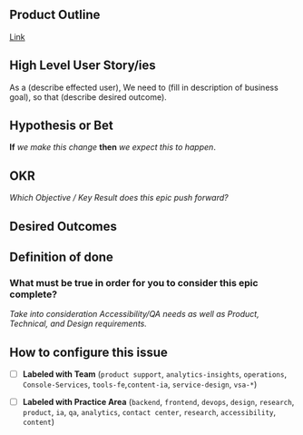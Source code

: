 ## Product Outline
[Link](https://github.com/department-of-veterans-affairs/va.gov-team/blob/master/platform/product-management/product-outline-template.md)

## High Level User Story/ies
As a (describe effected user), 
We need to (fill in description of business goal),
so that (describe desired outcome).

## Hypothesis or Bet
**If** _we make this change_ **then** _we expect this to happen_.

## OKR
_Which Objective / Key Result does this epic push forward?_

## Desired Outcomes

## Definition of done
### What must be true in order for you to consider this epic complete? 

*Take into consideration Accessibility/QA needs as well as Product, Technical, and Design requirements.*

## How to configure this issue
- [ ] **Labeled with Team** (`product support`, `analytics-insights`, `operations`, `Console-Services`, `tools-fe`,`content-ia`, `service-design`, `vsa-*`)
- [ ] **Labeled with Practice Area** (`backend`, `frontend`, `devops`, `design`, `research`, `product`, `ia`, `qa`, `analytics`, `contact center`, `research`, `accessibility`, `content`)

